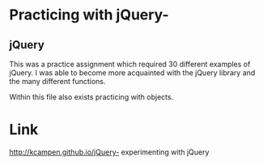 Practicing  with jQuery-
=======
## jQuery

This was a practice assignment which required 30 different examples of jQuery. 
I was able to become more acquainted with the jQuery library and the many different functions.

Within this file also exists practicing with objects.

# Link
http://kcampen.github.io/jQuery-
experimenting with jQuery
